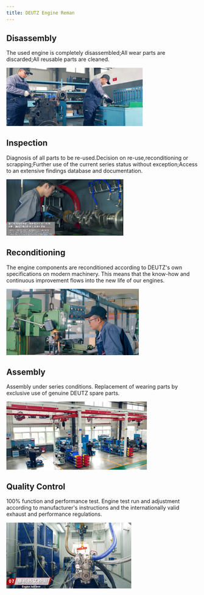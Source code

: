 ```yaml
---
title: DEUTZ Engine Reman 
---
```



## Disassembly

The used engine is completely disassembled;All wear parts are discarded;All reusable parts are cleaned.

<img src="../imgs/DEUTZ Engine Reman Process/Disassembly.jpg" alt="Disassembly" style="zoom:35%;" />

## Inspection

Diagnosis of all parts to be re-used.Decision on re-use,reconditioning or scrapping;Further use of the current series status without exception;Access to an extensive findings database and documentation.

<img src="../imgs/DEUTZ Engine Reman Process/Inspection.jpg" alt="Inspection" style="zoom:30%;" />

## Reconditioning

The engine components are reconditioned according to DEUTZ's own specifications on modern machinery. This means that the know-how and continuous improvement flows into the new life of our engines.

<img src="../imgs/DEUTZ Engine Reman Process/Reconditioning-1713425359703.jpg" alt="Reconditioning" style="zoom:34%;" />

## Assembly

Assembly under series conditions. Replacement of wearing parts by exclusive use of genuine DEUTZ spare parts.

<img src="../imgs/DEUTZ Engine Reman Process/Assembly-1713425370446.jpg" alt="Assembly" style="zoom:36%;" />

## Quality Control

100% function and performance test. Engine test run and adjustment according to manufacturer's instructions and the internationally valid exhaust and performance regulations.

<img src="../imgs/DEUTZ Engine Reman Process/Hot test-1713427476695.jpg" alt="Hot test" style="zoom:32%;" />


